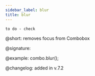 ```yaml
---
sidebar_label: blur
title: blur
---  
```


`to do - check`

@short: removes focus from Combobox

@signature: 

@example: combo.blur(); 

@changelog: added in v.7.2
